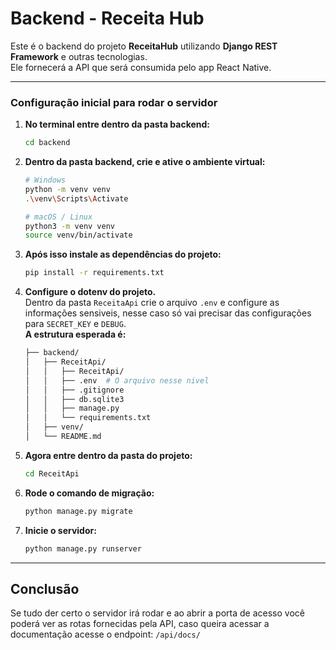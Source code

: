 # Backend - Receita Hub

Este é o backend do projeto **ReceitaHub** utilizando **Django REST Framework** e outras tecnologias.  
Ele fornecerá a API que será consumida pelo app React Native.

--- 
### Configuração inicial para rodar o servidor
1. **No terminal entre dentro da pasta backend:**
    ```bash
    cd backend

2. **Dentro da pasta backend, crie e ative o ambiente virtual:**
    ```bash
    # Windows
    python -m venv venv
    .\venv\Scripts\Activate

    # macOS / Linux
    python3 -m venv venv
    source venv/bin/activate

3. **Após isso instale as dependências do projeto:**
    ```bash
    pip install -r requirements.txt

4. **Configure o dotenv do projeto.** <br> Dentro da pasta ``ReceitaApi`` crie o arquivo ``.env`` e configure as informações sensiveis, nesse caso só vai precisar das configurações para ``SECRET_KEY`` e ``DEBUG``. <br> 
**A estrutura esperada é:**
    ```bash
    ├── backend/
    │   ├── ReceitApi/
    │   │   ├── ReceitApi/
    │   │   ├── .env  # O arquivo nesse nivel
    │   │   ├── .gitignore
    │   │   ├── db.sqlite3
    │   │   ├── manage.py
    │   │   └── requirements.txt
    │   ├── venv/
    │   └── README.md

5. **Agora entre dentro da pasta do projeto:**
    ```bash
    cd ReceitApi

6. **Rode o comando de migração:**
    ```bash
    python manage.py migrate

7. **Inicie o servidor:**
    ```bash
    python manage.py runserver

---
## Conclusão

Se tudo der certo o servidor irá rodar e ao abrir a porta de acesso você poderá ver as rotas fornecidas pela API, caso queira acessar a documentação acesse o endpoint: ``/api/docs/``


